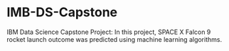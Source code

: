 # IMB-DS-Capstone
IBM Data Science Capstone Project: In this project, SPACE X Falcon 9 rocket launch outcome was predicted using machine learning algorithms.

